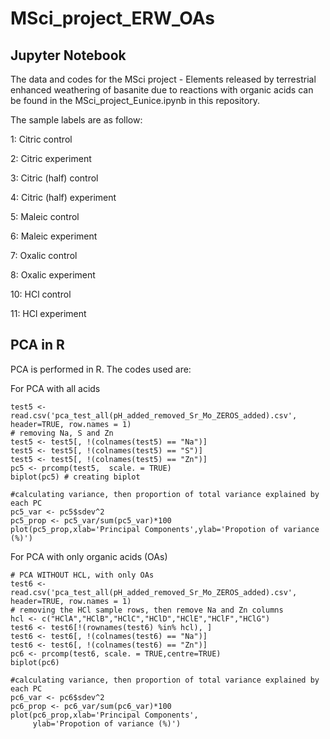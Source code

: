 # MSci_project_ERW_OAs

## Jupyter Notebook 
The data and codes for the MSci project - Elements released by terrestrial enhanced weathering of basanite due to reactions with organic acids can be found in the MSci_project_Eunice.ipynb in this repository.

The sample labels are as follow:

1: Citric control

2: Citric experiment

3: Citric (half) control

4: Citric (half) experiment

5: Maleic control

6: Maleic experiment

7: Oxalic control

8: Oxalic experiment

10: HCl control

11: HCl experiment

## PCA in R
PCA is performed in R. The codes used are:

For PCA with all acids
```
test5 <- read.csv('pca_test_all(pH_added_removed_Sr_Mo_ZEROS_added).csv', header=TRUE, row.names = 1)
# removing Na, S and Zn
test5 <- test5[, !(colnames(test5) == "Na")]
test5 <- test5[, !(colnames(test5) == "S")]
test5 <- test5[, !(colnames(test5) == "Zn")]
pc5 <- prcomp(test5,  scale. = TRUE) 
biplot(pc5) # creating biplot

#calculating variance, then proportion of total variance explained by each PC
pc5_var <- pc5$sdev^2
pc5_prop <- pc5_var/sum(pc5_var)*100
plot(pc5_prop,xlab='Principal Components',ylab='Propotion of variance (%)')
```

For PCA with only organic acids (OAs)
```
# PCA WITHOUT HCL, with only OAs
test6 <- read.csv('pca_test_all(pH_added_removed_Sr_Mo_ZEROS_added).csv', header=TRUE, row.names = 1)
# removing the HCl sample rows, then remove Na and Zn columns
hcl <- c("HClA","HClB","HClC","HClD","HClE","HClF","HClG")
test6 <- test6[!(rownames(test6) %in% hcl), ]
test6 <- test6[, !(colnames(test6) == "Na")]
test6 <- test6[, !(colnames(test6) == "Zn")]
pc6 <- prcomp(test6, scale. = TRUE,centre=TRUE)
biplot(pc6)

#calculating variance, then proportion of total variance explained by each PC
pc6_var <- pc6$sdev^2
pc6_prop <- pc6_var/sum(pc6_var)*100
plot(pc6_prop,xlab='Principal Components',
     ylab='Propotion of variance (%)')

```





